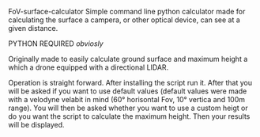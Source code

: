 FoV-surface-calculator
Simple command line python calculator made for calculating the surface a campera, or other optical device, can see at a given distance.

PYTHON REQUIRED *obviosly*

Originally made to easily calculate ground surface and maximum height a which a drone equipped with a directional LIDAR.

Operation is straight forward. After installing the script run it. After that you will be asked if you want to use default values (default values were made with a velodyne velabit in mind (60° horisontal Fov, 10° vertica and 100m range). You will then be asked whether you want to use a custom heigt or do you want the script to calculate the maximum height. Then your results will be displayed.
